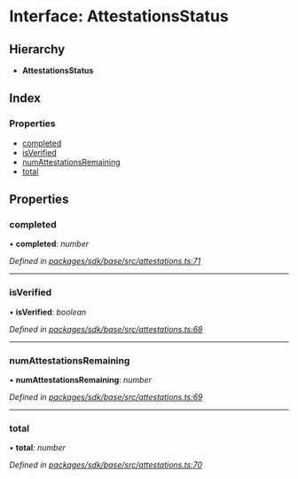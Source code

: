 # Interface: AttestationsStatus

## Hierarchy

* **AttestationsStatus**

## Index

### Properties

* [completed](_attestations_.attestationsstatus.md#completed)
* [isVerified](_attestations_.attestationsstatus.md#isverified)
* [numAttestationsRemaining](_attestations_.attestationsstatus.md#numattestationsremaining)
* [total](_attestations_.attestationsstatus.md#total)

## Properties

###  completed

• **completed**: *number*

*Defined in [packages/sdk/base/src/attestations.ts:71](https://github.com/medhak1/celo-monorepo/blob/master/packages/sdk/base/src/attestations.ts#L71)*

___

###  isVerified

• **isVerified**: *boolean*

*Defined in [packages/sdk/base/src/attestations.ts:68](https://github.com/medhak1/celo-monorepo/blob/master/packages/sdk/base/src/attestations.ts#L68)*

___

###  numAttestationsRemaining

• **numAttestationsRemaining**: *number*

*Defined in [packages/sdk/base/src/attestations.ts:69](https://github.com/medhak1/celo-monorepo/blob/master/packages/sdk/base/src/attestations.ts#L69)*

___

###  total

• **total**: *number*

*Defined in [packages/sdk/base/src/attestations.ts:70](https://github.com/medhak1/celo-monorepo/blob/master/packages/sdk/base/src/attestations.ts#L70)*
